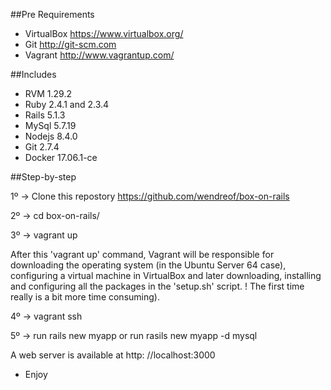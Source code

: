 ##Pre Requirements

- VirtualBox https://www.virtualbox.org/
- Git  http://git-scm.com 
- Vagrant http://www.vagrantup.com/

##Includes

- RVM 1.29.2
- Ruby 2.4.1 and 2.3.4 
- Rails 5.1.3
- MySql 5.7.19
- Nodejs 8.4.0
- Git 2.7.4
- Docker 17.06.1-ce

##Step-by-step

1º -> Clone this repostory https://github.com/wendreof/box-on-rails

2º -> cd box-on-rails/

3º -> vagrant up

After this 'vagrant up' command, Vagrant will be responsible for downloading the operating system (in the Ubuntu Server 64 case), configuring a virtual machine in VirtualBox and later downloading, installing and configuring all the packages in the 'setup.sh' script. ! The first time really is a bit more time consuming).

4º -> vagrant ssh

5º -> run rails new myapp or run rasils new myapp -d mysql

A web server is available at http: //localhost:3000

- Enjoy